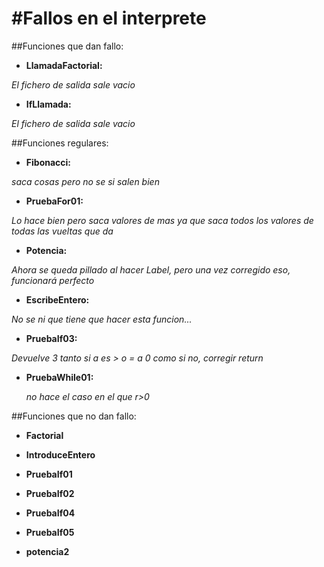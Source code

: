 #Fallos en el interprete
===

##Funciones que dan fallo:

* **LlamadaFactorial:**

*El fichero de salida sale vacio*

* **IfLlamada:**

*El fichero de salida sale vacio*




##Funciones regulares:

* **Fibonacci:**

*saca cosas pero no se si salen bien*

* **PruebaFor01:**

*Lo hace bien pero saca valores de mas ya que saca todos los valores de todas las vueltas que da*


* **Potencia:**

*Ahora se queda pillado al hacer Label, pero una vez corregido eso, funcionará perfecto*


* **EscribeEntero:**

*No se ni que tiene que hacer esta funcion...*


* **PruebaIf03:**

*Devuelve 3 tanto si a es > o = a 0 como si no, corregir return*

* **PruebaWhile01:**

	*no hace el caso en el que r>0*



##Funciones que no dan fallo:

* **Factorial**

* **IntroduceEntero**

* **PruebaIf01**

* **PruebaIf02**

* **PruebaIf04**

* **PruebaIf05**

* **potencia2**